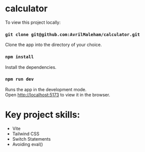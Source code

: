 # calculator

To view this project locally:

### `git clone git@github.com:AvrilMaleham/calculator.git`

Clone the app into the directory of your choice.

### `npm install`

Install the dependencies. 

### `npm run dev`

Runs the app in the development mode.\
Open [http://localhost:5173](http://localhost:5173) to view it in the browser.

# Key project skills:

- Vite
- Tailwind CSS
- Switch Statements
- Avoiding eval()